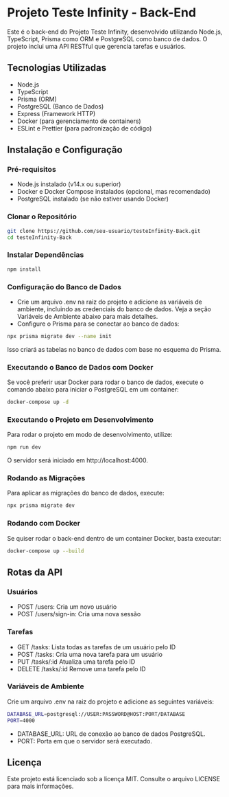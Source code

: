 # Projeto Teste Infinity - Back-End

Este é o back-end do Projeto Teste Infinity, desenvolvido utilizando Node.js, TypeScript, Prisma como ORM e PostgreSQL como banco de dados. O projeto inclui uma API RESTful que gerencia tarefas e usuários.

## Tecnologias Utilizadas

- Node.js
- TypeScript
- Prisma (ORM)
- PostgreSQL (Banco de Dados)
- Express (Framework HTTP)
- Docker (para gerenciamento de containers)
- ESLint e Prettier (para padronização de código)

## Instalação e Configuração

### Pré-requisitos

- Node.js instalado (v14.x ou superior)
- Docker e Docker Compose instalados (opcional, mas recomendado)
- PostgreSQL instalado (se não estiver usando Docker)

### Clonar o Repositório

```bash
git clone https://github.com/seu-usuario/testeInfinity-Back.git
cd testeInfinity-Back
```

### Instalar Dependências

```bash
npm install
```

### Configuração do Banco de Dados

- Crie um arquivo .env na raiz do projeto e adicione as variáveis de ambiente, incluindo as credenciais do banco de dados. Veja a seção Variáveis de Ambiente abaixo para mais detalhes.
- Configure o Prisma para se conectar ao banco de dados:

```bash
npx prisma migrate dev --name init
```

Isso criará as tabelas no banco de dados com base no esquema do Prisma.

### Executando o Banco de Dados com Docker

Se você preferir usar Docker para rodar o banco de dados, execute o comando abaixo para iniciar o PostgreSQL em um container:

```bash
docker-compose up -d
```

### Executando o Projeto em Desenvolvimento

Para rodar o projeto em modo de desenvolvimento, utilize:

```bash
npm run dev
```

O servidor será iniciado em http://localhost:4000.

### Rodando as Migrações

Para aplicar as migrações do banco de dados, execute:

```bash
npx prisma migrate dev
```

### Rodando com Docker

Se quiser rodar o back-end dentro de um container Docker, basta executar:

```bash
docker-compose up --build
```

## Rotas da API

### Usuários

- POST /users: Cria um novo usuário
- POST /users/sign-in: Cria uma nova sessão

### Tarefas

- GET /tasks: Lista todas as tarefas de um usuário pelo ID
- POST /tasks: Cria uma nova tarefa para um usuário
- PUT /tasks/:id Atualiza uma tarefa pelo ID
- DELETE /tasks/:id Remove uma tarefa pelo ID

### Variáveis de Ambiente

Crie um arquivo .env na raiz do projeto e adicione as seguintes variáveis:

```bash
DATABASE_URL=postgresql://USER:PASSWORD@HOST:PORT/DATABASE
PORT=4000
```

- DATABASE_URL: URL de conexão ao banco de dados PostgreSQL.
- PORT: Porta em que o servidor será executado.

## Licença

Este projeto está licenciado sob a licença MIT. Consulte o arquivo LICENSE para mais informações.
